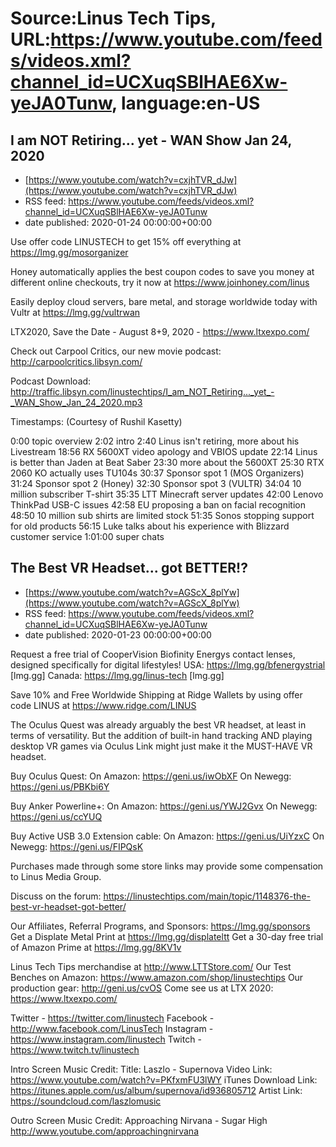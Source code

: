 # Source:Linus Tech Tips, URL:https://www.youtube.com/feeds/videos.xml?channel_id=UCXuqSBlHAE6Xw-yeJA0Tunw, language:en-US

## I am NOT Retiring... yet - WAN Show Jan 24, 2020
 - [https://www.youtube.com/watch?v=cxjhTVR_dJw](https://www.youtube.com/watch?v=cxjhTVR_dJw)
 - RSS feed: https://www.youtube.com/feeds/videos.xml?channel_id=UCXuqSBlHAE6Xw-yeJA0Tunw
 - date published: 2020-01-24 00:00:00+00:00

Use offer code LINUSTECH to get 15% off everything at https://lmg.gg/mosorganizer

Honey automatically applies the best coupon codes to save you money at 
different online checkouts, try it now at https://www.joinhoney.com/linus

Easily deploy cloud servers, bare metal, and storage worldwide today with Vultr at https://lmg.gg/vultrwan

LTX2020, Save the Date - August 8+9, 2020 - https://www.ltxexpo.com/

Check out Carpool Critics, our new movie podcast: http://carpoolcritics.libsyn.com/

Podcast Download: http://traffic.libsyn.com/linustechtips/I_am_NOT_Retiring..._yet_-_WAN_Show_Jan_24_2020.mp3

Timestamps: (Courtesy of Rushil Kasetty)

0:00 topic overview
2:02 intro
2:40 Linus isn't retiring, more about his Livestream
18:56 RX 5600XT video apology and VBIOS update
22:14 Linus is better than Jaden at Beat Saber
23:30 more about the 5600XT
25:30 RTX 2060 KO actually uses TU104s
30:37 Sponsor spot 1 (MOS Organizers)
31:24 Sponsor spot 2 (Honey)
32:30 Sponsor spot 3 (VULTR)
34:04 10 million subscriber T-shirt
35:35 LTT Minecraft server updates
42:00 Lenovo ThinkPad USB-C issues
42:58 EU proposing a ban on facial recognition
48:50 10 million sub shirts are limited stock
51:35 Sonos stopping support for old products
56:15 Luke talks about his experience with Blizzard customer service
1:01:00 super chats

## The Best VR Headset... got BETTER!?
 - [https://www.youtube.com/watch?v=AGScX_8plYw](https://www.youtube.com/watch?v=AGScX_8plYw)
 - RSS feed: https://www.youtube.com/feeds/videos.xml?channel_id=UCXuqSBlHAE6Xw-yeJA0Tunw
 - date published: 2020-01-23 00:00:00+00:00

Request a free trial of CooperVision Biofinity Energys contact lenses, designed specifically for digital lifestyles!
USA: https://lmg.gg/bfenergystrial [lmg.gg]
Canada: https://lmg.gg/linus-tech [lmg.gg]

Save 10% and Free Worldwide Shipping at Ridge Wallets by using offer code LINUS at https://www.ridge.com/LINUS

The Oculus Quest was already arguably the best VR headset, at least in terms of versatility. But the addition of built-in hand tracking AND playing desktop VR games via Oculus Link might just make it the MUST-HAVE VR headset.

Buy Oculus Quest:
On Amazon: https://geni.us/iwObXF
On Newegg: https://geni.us/PBKbi6Y

Buy Anker Powerline+:
On Amazon: https://geni.us/YWJ2Gvx
On Newegg: https://geni.us/ccYUQ

Buy Active USB 3.0 Extension cable:
On Amazon: https://geni.us/UiYzxC
On Newegg: https://geni.us/FIPQsK

Purchases made through some store links may provide some compensation to Linus Media Group.

Discuss on the forum: https://linustechtips.com/main/topic/1148376-the-best-vr-headset-got-better/

Our Affiliates, Referral Programs, and Sponsors: https://lmg.gg/sponsors
Get a Displate Metal Print at https://lmg.gg/displateltt
Get a 30-day free trial of Amazon Prime at https://lmg.gg/8KV1v

Linus Tech Tips merchandise at http://www.LTTStore.com/ 
Our Test Benches on Amazon: https://www.amazon.com/shop/linustechtips 
Our production gear: http://geni.us/cvOS
Come see us at LTX 2020: https://www.ltxexpo.com/

Twitter - https://twitter.com/linustech
Facebook - http://www.facebook.com/LinusTech
Instagram - https://www.instagram.com/linustech
Twitch - https://www.twitch.tv/linustech 

Intro Screen Music Credit:
Title: Laszlo - Supernova
Video Link: https://www.youtube.com/watch?v=PKfxmFU3lWY
iTunes Download Link: https://itunes.apple.com/us/album/supernova/id936805712
Artist Link: https://soundcloud.com/laszlomusic

Outro Screen Music Credit: Approaching Nirvana - Sugar High http://www.youtube.com/approachingnirvana

